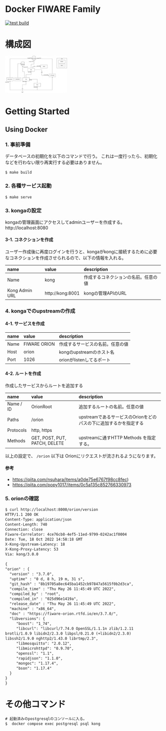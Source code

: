 # Docker FIWARE Family

[![test build](https://github.com/ushios/docker-fiware-family/actions/workflows/test_build.yml/badge.svg)](https://github.com/ushios/docker-fiware-family/actions/workflows/test_build.yml)

# 構成図

<img src="docs/images/MoC_docker_fiware_family.drawio.png" width="200">

# Getting Started

## Using Docker

### 1. 事前準備

データベースの初期化を以下のコマンドで行う。
これは一度行ったら、初期化などを行わない限り再実行する必要はありません。

```console
$ make build
```

### 2. 各種サービス起動

```console
$ make serve
```

### 3. kongaの設定

kongaの管理画面にアクセスしてadminユーザーを作成する。
http://localhost:8080

#### 3-1. コネクションを作成

ユーザー作成後に再度ログインを行うと、kongaがkongに接続するために必要なコネクションを作成させられるので、以下の情報を入れる。

| name           | value            | description                          |
| :------------- | :--------------- | :----------------------------------- |
| Name           | kong             | 作成するコネクションの名前。任意の値 |
| Kong Admin URL | http://kong:8001 | kongの管理APIのURL                   |

### 4. kongaでのupstreamの作成

#### 4-1. サービスを作成

| name | value        | description                      |
| :--- | :----------- | :------------------------------- |
| Name | FIWARE ORION | 作成するサービスの名前。任意の値 |
| Host | orion        | kongのupstreamのホスト名         |
| Port | 1026         | orionがlistenしてるポート        |

#### 4-2. ルートを作成

作成したサービスからルートを追加する

| name      | value                         | description                                                       |
| :-------- | :---------------------------- | :---------------------------------------------------------------- |
| Name / ID | OrionRoot                     | 追加するルートの名前。任意の値                                    |
| Paths     | /orion                        | upstreamであるサービスのOrionをどのパスの下に追加するかを指定する |
| Protocols | http, https                   |                                                                   |
| Methods   | GET, POST, PUT, PATCH, DELETE | upstreamに通すHTTP Methods を指定する。                           |

以上の設定で、 `/orion` 以下は Orionにリクエストが流されるようになります。

#### 参考
- https://qiita.com/nsuhara/items/a0de75e6767f98cc8fec)
- https://qiita.com/popy1017/items/0c5a135c852766330973

### 5. orionの確認

```console
$ curl http://localhost:8000/orion/version
HTTP/1.1 200 OK
Content-Type: application/json
Content-Length: 740
Connection: close
Fiware-Correlator: 4ce76cb8-4ef5-11ed-9799-0242ac1f0004
Date: Tue, 18 Oct 2022 14:58:18 GMT
X-Kong-Upstream-Latency: 18
X-Kong-Proxy-Latency: 53
Via: kong/3.0.0

{
"orion" : {
  "version" : "3.7.0",
  "uptime" : "0 d, 8 h, 19 m, 31 s",
  "git_hash" : "8b19705a8ec645ba1452cb97847a5615f0b2d3ca",
  "compile_time" : "Thu May 26 11:45:49 UTC 2022",
  "compiled_by" : "root",
  "compiled_in" : "025d96e1419a",
  "release_date" : "Thu May 26 11:45:49 UTC 2022",
  "machine" : "x86_64",
  "doc" : "https://fiware-orion.rtfd.io/en/3.7.0/",
  "libversions": {
     "boost": "1_74",
     "libcurl": "libcurl/7.74.0 OpenSSL/1.1.1n zlib/1.2.11 brotli/1.0.9 libidn2/2.3.0 libpsl/0.21.0 (+libidn2/2.3.0) libssh2/1.9.0 nghttp2/1.43.0 librtmp/2.3",
     "libmosquitto": "2.0.12",
     "libmicrohttpd": "0.9.70",
     "openssl": "1.1",
     "rapidjson": "1.1.0",
     "mongoc": "1.17.4",
     "bson": "1.17.4"
  }
}
}
```
# その他コマンド

```console
# 起動済みのpostgresqlのコンソールに入る。
$  docker compose exec postgresql psql kong 
```
